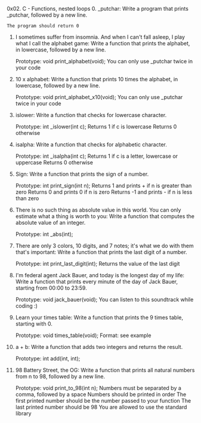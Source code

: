 0x02. C - Functions, nested loops
0. _putchar: Write a program that prints _putchar, followed by a new line.

    The program should return 0
1. I sometimes suffer from insomnia. And when I can't fall asleep, I play what I call the alphabet game: Write a function that prints the alphabet, in lowercase, followed by a new line.

    Prototype: void print_alphabet(void);
    You can only use _putchar twice in your code
2. 10 x alphabet: Write a function that prints 10 times the alphabet, in lowercase, followed by a new line.

   Prototype: void print_alphabet_x10(void);
   You can only use _putchar twice in your code
3. islower: Write a function that checks for lowercase character.

   Prototype: int _islower(int c);
   Returns 1 if c is lowercase
   Returns 0 otherwise
4. isalpha: Write a function that checks for alphabetic character.

   Prototype: int _isalpha(int c);
   Returns 1 if c is a letter, lowercase or uppercase
   Returns 0 otherwise
5. Sign: Write a function that prints the sign of a number.

   Prototype: int print_sign(int n);
   Returns 1 and prints + if n is greater than zero
   Returns 0 and prints 0 if n is zero
   Returns -1 and prints - if n is less than zero
6. There is no such thing as absolute value in this world. You can only estimate what a thing is worth to you: Write a function that computes the absolute value of an integer.

   Prototype: int _abs(int);
7. There are only 3 colors, 10 digits, and 7 notes; it's what we do with them that's important: Write a function that prints the last digit of a number.

   Prototype: int print_last_digit(int);
   Returns the value of the last digit
8. I'm federal agent Jack Bauer, and today is the longest day of my life: Write a function that prints every minute of the day of Jack Bauer, starting from 00:00 to 23:59.

   Prototype: void jack_bauer(void);
   You can listen to this soundtrack while coding :)
9. Learn your times table: Write a function that prints the 9 times table, starting with 0.

   Prototype: void times_table(void);
   Format: see example
10. a + b: Write a function that adds two integers and returns the result.

    Prototype: int add(int, int);
11. 98 Battery Street, the OG: Write a function that prints all natural numbers from n to 98, followed by a new line.

    Prototype: void print_to_98(int n);
    Numbers must be separated by a comma, followed by a space
    Numbers should be printed in order
    The first printed number should be the number passed to your function
    The last printed number should be 98
    You are allowed to use the standard library

